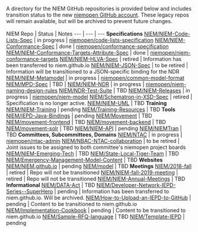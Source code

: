 A directory for the NIEM GitHub repositories is provided below and includes transition status to the new [niemopen GitHub account](https://github.com/niemopen).  These legacy repos will remain available, but will be archived to prevent future changes.
<br/><br/>
NIEM Repo | Status | Notes
--- | --- | ---
**Specifications**
[NIEM/NIEM-Code-Lists-Spec](https://github.com/NIEM/NIEM-Code-Lists-Spec) | in progress | [niemopen/code-lists-specification](https://github.com/niemopen/code-lists-specification)
[NIEM/NIEM-Conformance-Spec](https://github.com/NIEM/NIEM-Conformance-Spec) | done | [niemopen/conformance-specification](https://github.com/niemopen/conformance-specification)
[NIEM/NIEM-Conformance-Targets-Attribute-Spec](https://github.com/NIEM/NIEM-Conformance-Targets-Attribute-Spec) | done | [niemopen/niem-conformance-targets](https://github.com/niemopen/niem-conformance-targets)
[NIEM/NIEM-HLVA-Spec](https://github.com/NIEM/NIEM-HLVA-Spec) | retired | Information has been transferred to niem.github.io
[NIEM/NIEM-JSON-Spec](https://github.com/NIEM/NIEM-JSON-Spec) | to be retired | Information will be transitioned to a JSON-specific binding for the NDR
[NIEM/NIEM-Metamodel](https://github.com/NIEM/NIEM-Metamodel) | in progress | [niemopen/common-model-format](https://github.com/niemopen/common-model-format)
[NIEM/MPD-Spec](https://github.com/NIEM/MPD-Spec) | TBD |
[NIEM/NIEM-NDR](https://github.com/NIEM/NIEM-NDR) | in progress | [niemopen/niem-naming-design-rules](https://github.com/niemopen/niem-naming-design-rules)
[NIEM/NDR-Test-Suite](https://github.com/NIEM/NDR-Test-Suite) | TBD
[NIEM/NIEM-Releases](https://github.com/NIEM/NIEM-Releases) | in progress | [niemopen/niem-model](https://github.com/niemopen/niem-model)
[NIEM/Schematron-in-XSD-Spec](https://github.com/NIEM/Schematron-in-XSD-Spec) | retired | Specification is no longer active.
[NIEM/NIEM-UML](https://github.com/NIEM/NIEM-UML) | TBD
**Training**
[NIEM/NIEM-Training](https://github.com/NIEM/NIEM-Training) | pending
[NIEM/Training-Resources](https://github.com/NIEM/Training-Resources) | TBD
**Tools**
[NIEM/IEPD-Java-Bindings](https://github.com/NIEM/IEPD-Java-Bindings) | pending
[NIEM/Movement](https://github.com/NIEM/Movement) | TBD
[NIEM/movement-frontend](https://github.com/NIEM/movement-frontend) | TBD
[NIEM/movement-backend](https://github.com/NIEM/movement-backend) | TBD
[NIEM/movement-solr](https://github.com/NIEM/movement-solr) | TBD
[NIEM/NIEM-API](https://github.com/NIEM/NIEM-API) | pending
[NIEM/NIEMTran](https://github.com/NIEM/NIEMTran) | TBD
**Committees, Subcommittees, Domains**
[NIEM/NTAC](https://github.com/NIEM/NTAC) | in progress | [niemopen/ntac-admin](https://github.com/niemopen/ntac-admin)
[NIEM/NBAC-NTAC-collaboration](https://github.com/NIEM/NBAC-NTAC-collaboration) | to&nbsp;be&nbsp;retired | Joint issues to be assigned to both committee's niemopen project boards
[NIEM/NIEM-Emerging-Tech](https://github.com/NIEM/NIEM-Emerging-Tech) | TBD
[NIEM/State-Local-Tiger-Team](https://github.com/NIEM/State-Local-Tiger-Team) | TBD
[NIEM/Emergency-Management-Model-Content](https://github.com/NIEM/Emergency-Management-Model-Content) | TBD
**Websites**
[NIEM/NIEM.github.io](https://github.com/NIEM/NIEM.github.io) | pending
[NIEM/model](https://github.com/NIEM/model) | TBD
**Meetings**
[NIEM/2018-fall](https://github.com/NIEM/2018-fall) | retired | Repo will not be transitioned
[NIEM/NIEM-fall-2019-meeting](https://github.com/NIEM/NIEM-fall-2019-meeting) | retired | Repo will not be transitioned
[NIEM/NIEM-Annual-Meetings](https://github.com/NIEM/NIEM-Annual-Meetings) | TBD
**Informational**
[NIEM/DATA-Act](https://github.com/NIEM/DATA-Act) | TBD
[NIEM/Developer-Network-IEPD-Series--SuperHero](https://github.com/NIEM/Developer-Network-IEPD-Series--SuperHero) | pending | Information has been transferred to niem.github.io.  Will be archived.
[NIEM/How-to-Upload-an-IEPD-to-GitHub](https://github.com/NIEM/How-to-Upload-an-IEPD-to-GitHub) | pending | Content to be transitioned to niem.github.io
[NIEM/Implementation-Cookbook](https://github.com/NIEM/Implementation-Cookbook) | pending | Content to be transitioned to niem.github.io
[NIEM/Sample-RFQ-language](https://github.com/NIEM/Sample-RFQ-language) | TBD
[NIEM/Template-IEPD](https://github.com/NIEM/Template-IEPD) | pending
